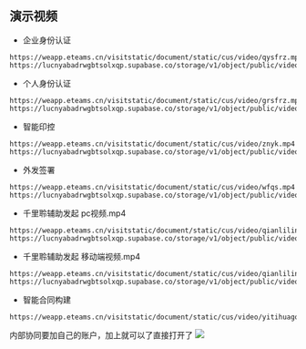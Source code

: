 ## 演示视频

- 企业身份认证
```
https://weapp.eteams.cn/visitstatic/document/static/cus/video/qysfrz.mp4
https://lucnyabadrwgbtsolxqp.supabase.co/storage/v1/object/public/videos/qysfrz.mp4
```

- 个人身份认证
```
https://weapp.eteams.cn/visitstatic/document/static/cus/video/grsfrz.mp4
https://lucnyabadrwgbtsolxqp.supabase.co/storage/v1/object/public/videos/grsfrz.mp4
```

- 智能印控
```
https://weapp.eteams.cn/visitstatic/document/static/cus/video/znyk.mp4
https://lucnyabadrwgbtsolxqp.supabase.co/storage/v1/object/public/videos/znyk.mp4
```

- 外发签署
```
https://weapp.eteams.cn/visitstatic/document/static/cus/video/wfqs.mp4  
https://lucnyabadrwgbtsolxqp.supabase.co/storage/v1/object/public/videos/wfqs.mp4
```

- 千里聆辅助发起 pc视频.mp4
```
https://weapp.eteams.cn/visitstatic/document/static/cus/video/qianlilingpc.mp4
https://lucnyabadrwgbtsolxqp.supabase.co/storage/v1/object/public/videos/qianlilingpc.mp4
```

- 千里聆辅助发起 移动端视频.mp4
```
https://weapp.eteams.cn/visitstatic/document/static/cus/video/qianlilingmobile.mp4
https://lucnyabadrwgbtsolxqp.supabase.co/storage/v1/object/public/videos/qianlilingmobile.mp4
```

- 智能合同构建
```
https://weapp.eteams.cn/visitstatic/document/static/cus/video/yitihuagoujian.mp4
```



内部协同要加自己的账户，加上就可以了直接打开了
![](https://raw.githubusercontent.com/Lercel/PicGo/main/img/20240110104020.png)

